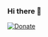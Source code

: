 ### Hi there 👋
[![Donate](https://img.shields.io/badge/Donate-PayPal-green.svg)](https://www.paypal.com/donate?hosted_button_id=HEBXGFW9YKSDJ)
<!--

**BobSilent/BobSilent** is a ✨ _special_ ✨ repository because its `README.md` (this file) appears on your GitHub profile.

Here are some ideas to get you started:

- 🔭 I’m currently working on ...
- 🌱 I’m currently learning ...
- 👯 I’m looking to collaborate on ...
- 🤔 I’m looking for help with ...
- 💬 Ask me about ...
- 📫 How to reach me: ...
- 😄 Pronouns: ...
- ⚡ Fun fact: ...
-->
